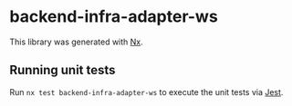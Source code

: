 # backend-infra-adapter-ws

This library was generated with [Nx](https://nx.dev).

## Running unit tests

Run `nx test backend-infra-adapter-ws` to execute the unit tests via [Jest](https://jestjs.io).
